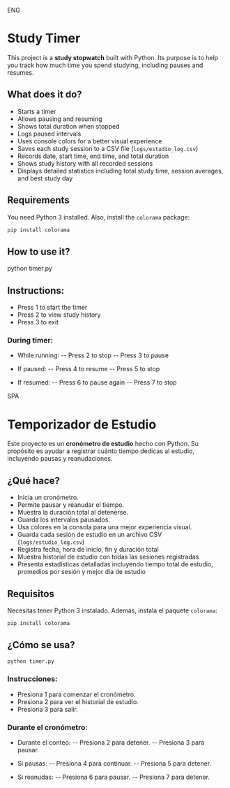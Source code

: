 ENG
# Study Timer
This project is a **study stopwatch** built with Python. Its purpose is to help you track how much time you spend studying, including pauses and resumes.

## What does it do?

- Starts a timer  
- Allows pausing and resuming  
- Shows total duration when stopped  
- Logs paused intervals  
- Uses console colors for a better visual experience  
- Saves each study session to a CSV file (`logs/estudio_log.csv`)  
- Records date, start time, end time, and total duration  
- Shows study history with all recorded sessions  
- Displays detailed statistics including total study time, session averages, and best study day  

## Requirements

You need Python 3 installed. Also, install the `colorama` package:

```bash
pip install colorama
```

## How to use it?

python timer.py

## Instructions:

- Press 1 to start the timer
- Press 2 to view study history  
- Press 3 to exit  

### During timer:

- While running:
-- Press 2 to stop
-- Press 3 to pause

- If paused:
-- Press 4 to resume
-- Press 5 to stop

- If resumed:
-- Press 6 to pause again
-- Press 7 to stop


SPA
# Temporizador de Estudio

Este proyecto es un **cronómetro de estudio** hecho con Python. Su propósito es ayudar a registrar cuánto tiempo dedicas al estudio, incluyendo pausas y reanudaciones.

## ¿Qué hace?

- Inicia un cronómetro.
- Permite pausar y reanudar el tiempo.
- Muestra la duración total al detenerse.
- Guarda los intervalos pausados.
- Usa colores en la consola para una mejor experiencia visual.
- Guarda cada sesión de estudio en un archivo CSV (`logs/estudio_log.csv`)
- Registra fecha, hora de inicio, fin y duración total
- Muestra historial de estudio con todas las sesiones registradas
- Presenta estadísticas detalladas incluyendo tiempo total de estudio, promedios por sesión y mejor día de estudio

## Requisitos

Necesitas tener Python 3 instalado. Además, instala el paquete `colorama`:

```bash
pip install colorama
```

## ¿Cómo se usa?
```bash
python timer.py
```

###  Instrucciones:

- Presiona 1 para comenzar el cronómetro.
- Presiona 2 para ver el historial de estudio.
- Presiona 3 para salir.

### Durante el cronómetro:

- Durante el conteo:
-- Presiona 2 para detener.
-- Presiona 3 para pausar.

- Si pausas:
-- Presiona 4 para continuar.
-- Presiona 5 para detener.

- Si reanudas:
-- Presiona 6 para pausar.
-- Presiona 7 para detener.
